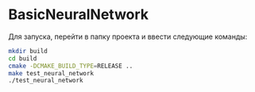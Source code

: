 # BasicNeuralNetwork

Для запуска, перейти в папку проекта и ввести следующие команды:
```sh
mkdir build
cd build
cmake -DCMAKE_BUILD_TYPE=RELEASE ..
make test_neural_network
./test_neural_network
```
